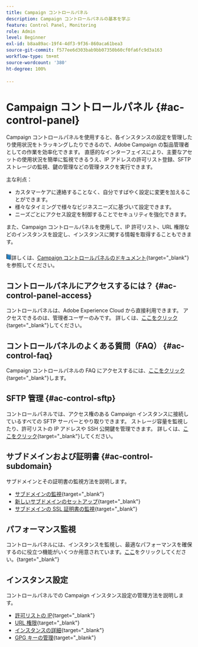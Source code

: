 ```yaml
---
title: Campaign コントロールパネル
description: Campaign コントロールパネルの基本を学ぶ
feature: Control Panel, Monitoring
role: Admin
level: Beginner
exl-id: b8aa89ac-19f4-4df3-9f36-860aca61bea3
source-git-commit: f577ee6d303bab9bb07350b60cf0fa6fc9d3a163
workflow-type: tm+mt
source-wordcount: '380'
ht-degree: 100%

---
```


# Campaign コントロールパネル {#ac-control-panel}

Campaign コントロールパネルを使用すると、各インスタンスの設定を管理したり使用状況をトラッキングしたりできるので、Adobe Campaign の製品管理者としての作業を効率化できます。 直感的なインターフェイスにより、主要なアセットの使用状況を簡単に監視できるうえ、IP アドレスの許可リスト登録、SFTP ストレージの監視、鍵の管理などの管理タスクを実行できます。

主な利点：

* カスタマーケアに連絡することなく、自分ですばやく設定に変更を加えることができます。
* 様々なタイミングで様々なビジネスニーズに基づいて設定できます。
* ニーズごとにアクセス設定を制御することでセキュリティを強化できます。

また、Campaign コントロールパネルを使用して、IP 許可リスト、URL 権限などのインスタンスを設定し、インスタンスに関する情報を取得することもできます。

![](../assets/do-not-localize/book.png)詳しくは、[Campaign コントロールパネルのドキュメント](https://experienceleague.adobe.com/docs/control-panel/using/control-panel-home.html?lang=ja){target="_blank"}を参照してください。

## コントロールパネルにアクセスするには？ {#ac-control-panel-access}

コントロールパネルは、Adobe Experience Cloud から直接利用できます。 アクセスできるのは、管理者ユーザーのみです。 詳しくは、[ここをクリック](https://experienceleague.adobe.com/docs/control-panel/using/discover-control-panel/accessing-control-panel.html?lang=ja){target="_blank"}してください。

## コントロールパネルのよくある質問（FAQ） {#ac-control-faq}

Campaign コントロールパネルの FAQ にアクセスするには、[ここをクリック](https://experienceleague.adobe.com/docs/control-panel/using/faq.html?lang=ja#control-panel){target="_blank"}します。

## SFTP 管理 {#ac-control-sftp}

コントロールパネルでは、アクセス権のある Campaign インスタンスに接続しているすべての SFTP サーバーとやり取りできます。 ストレージ容量を監視したり、許可リストの IP アドレスや SSH 公開鍵を管理できます。 詳しくは、[ここをクリック](https://experienceleague.adobe.com/docs/control-panel/using/sftp-management/about-sftp-management.html?lang=ja#sftp-management){target="_blank"}してください。

## サブドメインおよび証明書 {#ac-control-subdomain}

サブドメインとその証明書の監視方法を説明します。

* [サブドメインの監視](https://experienceleague.adobe.com/docs/control-panel/using/subdomains-and-certificates/monitoring-subdomains.html?lang=ja){target="_blank"}
* [新しいサブドメインのセットアップ](https://experienceleague.adobe.com/docs/control-panel/using/subdomains-and-certificates/setting-up-new-subdomain.html?lang=ja){target="_blank"}
* [サブドメインの SSL 証明書の監視](https://experienceleague.adobe.com/docs/control-panel/using/subdomains-and-certificates/monitoring-ssl-certificates.html?lang=ja){target="_blank"}

## パフォーマンス監視

コントロールパネルには、インスタンスを監視し、最適なパフォーマンスを確保するのに役立つ機能がいくつか用意されています。[ここ](https://experienceleague.adobe.com/docs/control-panel/using/performance-monitoring/about-performance-monitoring.html?lang=ja)をクリックしてください。{target="_blank"}


## インスタンス設定

コントロールパネルでの Campaign インスタンス設定の管理方法を説明します。
* [許可リストの IP](https://experienceleague.adobe.com/docs/control-panel/using/instances-settings/ip-allow-listing-instance-access.html?lang=ja){target="_blank"}
* [URL 権限](https://experienceleague.adobe.com/docs/control-panel/using/instances-settings/url-permissions.html?lang=ja){target="_blank"}
* [インスタンスの詳細](https://experienceleague.adobe.com/docs/control-panel/using/instances-settings/instance-details.html?lang=ja){target="_blank"}
* [GPG キーの管理](https://experienceleague.adobe.com/docs/control-panel/using/instances-settings/gpg-keys-management.html?lang=ja){target="_blank"}
